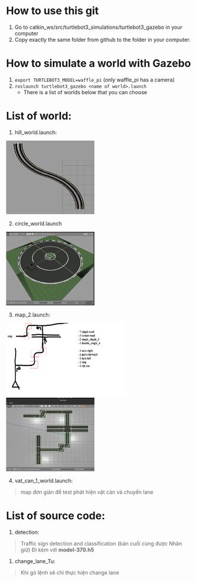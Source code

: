 # How to use this git

1. Go to catkin_ws/src/turtlebot3_simulations/turtlebot3_gazebo in your computer
2. Copy exactly the same folder from github to the folder in your computer.


# How to simulate a world with Gazebo
1. ```export TURTLEBOT3_MODEL=waffle_pi``` (only waffle_pi has a camera)
2. ```roslaunch turtlebot3_gazebo <name of world>.launch```
    - There is a list of worlds below that you can choose

# List of world:
1. hill_world.launch:
<img src="./img/hill_world.png" width="240" height="200"/>

2. circle_world.launch 
<img src="./img/circle_world.png" width="240" height="200"/>

3. map_2.launch:

<img src="./img/map2.png" width="320" height="200"/><img src="./img/map_2.world.png" width="240" height="200"/>

4. vat_can_1_world.launch:

> map đơn giản để test phát hiện vật cản và chuyển lane


# List of source code:

1. detection:

> Traffic sign detection and classification (bản cuối cùng được Nhân giữ)
> Đi kèm với **model-370.h5**

1. change_lane_Tu:
> Khi gõ lệnh sẽ chỉ thực hiện change lane
